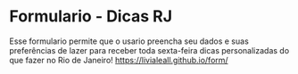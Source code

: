 # Formulario - Dicas RJ
 Esse formulario permite que o usario preencha seu dados e suas preferências de lazer para receber toda sexta-feira dicas personalizadas do que fazer no Rio de Janeiro!
https://livialeall.github.io/form/
